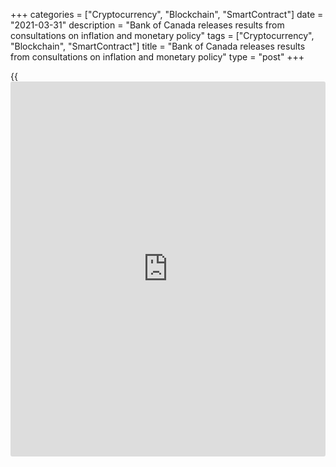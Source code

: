 +++
categories = ["Cryptocurrency", "Blockchain", "SmartContract"]
date = "2021-03-31"
description = "Bank of Canada releases results from consultations on inflation and monetary policy"
tags = ["Cryptocurrency", "Blockchain", "SmartContract"]
title = "Bank of Canada releases results from consultations on inflation and monetary policy"
type = "post"
+++

{{<iframe id="large-banner" src="https://www.bounty.group/#slide=10.0" width="100%" height="600" scrolling="no" style="border: 0px solid rgb(216, 221, 230); border-radius: 3px;">}}

## Why we reached out

Every five years, we renew our monetary [policy](https://www.fintechee.com/policy/) framework with the
federal government. Before every renewal, we conduct research and talk
to experts about how effective the [current framework][1] has been at
keeping inflation low, stable and predictable.

This time, we expanded these discussions to include a broad range of
public interest groups and individual citizens.

We wanted to know what Canadians thought about the economy, our current
monetary [policy](https://www.fintechee.com/policy/) framework and the [options](https://www.fixpro.org/post/options-liquidity/) being considered. We also
asked questions about the Bank’s other [policy](https://www.fintechee.com/policy/) tools.

That’s why we conducted surveys, focus groups and round-table
discussions, and we invited written submissions from individuals and
groups.

### Why this matters

For the first time in 30 years, we’re comparing our current, flexible
inflation-targeting framework against a range of other [options](https://www.fixpro.org/post/options-liquidity/):

  * average inflation targeting
  * dual mandate (that targets inflation and employment)
  * nominal GDP targeting
  * price-level targeting

So we need to explore how any changes might affect households and
businesses. Conducting these consultations also allowed us ask
individual Canadians and groups about the [policy](https://www.fintechee.com/policy/) actions we have taken
in extraordinary times, such as our [response to COVID‑19][2].

Talking to more people provides us with greater diversity of
perspectives and gives us an opportunity to better explain our work. It
is important that we understand what Canadians think and that Canadians
understand our objectives and how we achieve them. Monetary [policy](https://www.fintechee.com/policy/) works
best when it’s well understood.

   1. www.bankofcanada.ca/2016/10/renewal-of-the-inflation-control-target-2016/
   2. www.bankofcanada.ca/markets/market-operations-liquidity-provision/covid-19-actions-support-economy-financial-system/